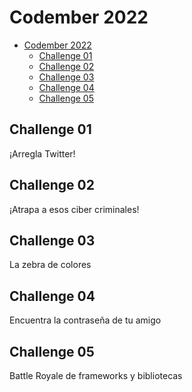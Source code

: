 # Codember 2022

- [Codember 2022](#codember-2022)
  - [Challenge 01](#challenge-01)
  - [Challenge 02](#challenge-02)
  - [Challenge 03](#challenge-03)
  - [Challenge 04](#challenge-04)
  - [Challenge 05](#challenge-05)

## Challenge 01 
¡Arregla Twitter!

## Challenge 02
¡Atrapa a esos ciber criminales!

## Challenge 03
La zebra de colores

## Challenge 04
Encuentra la contraseña de tu amigo

## Challenge 05
Battle Royale de frameworks y bibliotecas
